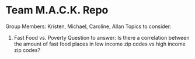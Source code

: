 # Team M.A.C.K. Repo

Group Members: Kristen, Michael, Caroline, Allan
Topics to consider: 
1. Fast Food vs. Poverty
  Question to answer: Is there a correlation between the amount of fast food places in low income zip codes vs high income zip codes?
